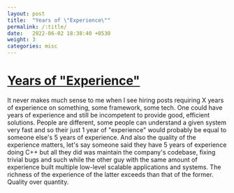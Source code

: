 ```yaml
---
layout: post
title:  "Years of \"Experience\""
permalink: /:title/
date:   2022-06-02 18:38:40 +0530
weight: 3
categories: misc
---
```


<h1><u> Years of "Experience" </u></h1>

It never makes much sense to me when I see hiring posts requiring X years of experience on something, some framework, some tech. One could have years of experience and still be incompetent to provide good, efficient solutions. 
People are different, some people can understand a given system very fast and so their just 1 year of "experience" would probably be equal to someone else's 5 years of experience. And also the quality of the experience matters, let's say someone said they have 5 years of experience doing C++ but all they did was maintain the company's codebase, fixing trivial bugs and such while the other guy with the same amount of experience built multiple low-level scalable applications and systems. 
The richness of the experience of the latter exceeds than that of the former. Quality over quantity.


